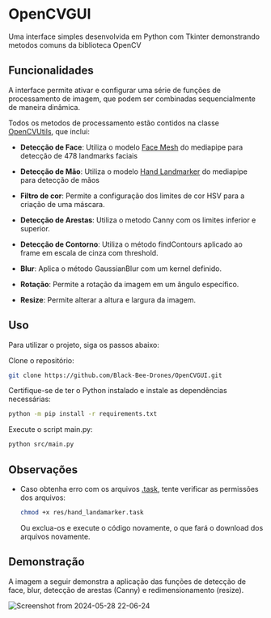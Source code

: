 # OpenCVGUI

Uma interface simples desenvolvida em Python com Tkinter demonstrando metodos comuns da biblioteca OpenCV

## Funcionalidades

A interface permite ativar e configurar uma série de funções de processamento de imagem, que podem ser combinadas sequencialmente de maneira dinâmica.

Todos os metodos de processamento estão contidos na classe [OpenCVUtils](/src/opencv_utils.py), que inclui:

- **Detecção de Face**: Utiliza o modelo [Face Mesh](/src/face_mesh_tracker.py) do mediapipe para detecção de 478 landmarks faciais

- **Detecção de Mão**: Utiliza o modelo [Hand Landmarker](/src/hand_tracker.py) do mediapipe para detecção de mãos

- **Filtro de cor**: Permite a configuração dos limites de cor HSV para a criação de uma máscara.

- **Detecção de Arestas**: Utiliza o metodo Canny com os limites inferior e superior.

- **Detecção de Contorno**: Utiliza o método findContours aplicado ao frame em escala de cinza com threshold.

- **Blur**: Aplica o método GaussianBlur com um kernel definido.

- **Rotação**: Permite a rotação da imagem em um ângulo específico.

- **Resize**: Permite alterar a altura e largura da imagem.

## Uso
Para utilizar o projeto, siga os passos abaixo:

Clone o repositório:

```bash
git clone https://github.com/Black-Bee-Drones/OpenCVGUI.git
```

Certifique-se de ter o Python instalado e instale as dependências necessárias:

```bash
python -m pip install -r requirements.txt
```

Execute o script main.py:

```bash
python src/main.py
```

## Observações

- Caso obtenha erro com os arquivos [.task](/res/), tente verificar as permissões dos arquivos:

    ```bash
    chmod +x res/hand_landamarker.task
    ```
    Ou exclua-os e execute o código novamente, o que fará o download dos arquivos novamente.

## Demonstração

A imagem a seguir demonstra a aplicação das funções de detecção de face, blur, detecção de arestas (Canny) e redimensionamento (resize).

![Screenshot from 2024-05-28 22-06-24](https://github.com/samuellimabraz/OpenCVGUI/assets/115582014/a42995a1-8497-4d87-a735-87f7cf7b5a03)


